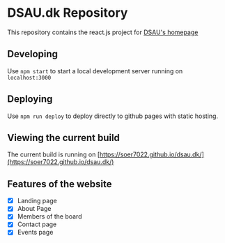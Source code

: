 # DSAU.dk Repository

This repository contains the react.js project for [DSAU's homepage](http://dsau.dk)

## Developing

Use `npm start` to start a local development server running on `localhost:3000`

## Deploying

Use `npm run deploy` to deploy directly to github pages with static hosting.

## Viewing the current build

The current build is running on [https://soer7022.github.io/dsau.dk/](https://soer7022.github.io/dsau.dk/)

## Features of the website

-   [x] Landing page
-   [x] About Page
-   [x] Members of the board
-   [x] Contact page
-   [x] Events page
